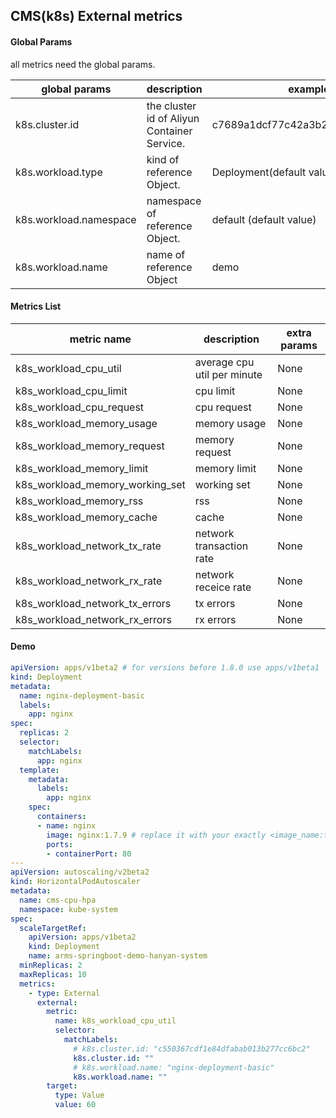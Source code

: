 ## CMS(k8s) External metrics

#### Global Params
all metrics need the global params.

| global params       | description              | example            | required | 
| ------------------- | ------------------------ | ------------------ | -------- | 
| k8s.cluster.id      | the cluster id of Aliyun Container Service. | c7689a1dcf77c42a3b26114f851fa8fef | True | 
| k8s.workload.type   | kind of reference Object.| Deployment(default value)| False | 
| k8s.workload.namespace| namespace of reference Object. | default (default value) | False | 
| k8s.workload.name   | name of reference Object | demo | True | 

#### Metrics List

| metric name                  | description                               | extra params |
| ---------------------------- | ----------------------------------------- | ------------ |
| k8s_workload_cpu_util             | average cpu util per minute                      | None         |
| k8s_workload_cpu_limit             | cpu limit                       | None         |
| k8s_workload_cpu_request              | cpu request      | None         |
| k8s_workload_memory_usage              | memory usage              | None         |
| k8s_workload_memory_request      | memory request                        | None         |
| k8s_workload_memory_limit         | memory limit            | None         |
| k8s_workload_memory_working_set | working set                 | None         |
| k8s_workload_memory_rss                   | rss                                       | None         |
| k8s_workload_memory_cache                    | cache                             | None         |
| k8s_workload_network_tx_rate             | network transaction rate                   | None         |
| k8s_workload_network_rx_rate             | network receice rate                  | None         |
| k8s_workload_network_tx_errors             | tx errors                  | None         |
| k8s_workload_network_rx_errors             | rx errors                   | None         |
#### Demo

```yaml
apiVersion: apps/v1beta2 # for versions before 1.8.0 use apps/v1beta1
kind: Deployment
metadata:
  name: nginx-deployment-basic
  labels:
    app: nginx
spec:
  replicas: 2
  selector:
    matchLabels:
      app: nginx
  template:
    metadata:
      labels:
        app: nginx
    spec:
      containers:
      - name: nginx
        image: nginx:1.7.9 # replace it with your exactly <image_name:tags>
        ports:
        - containerPort: 80
---
apiVersion: autoscaling/v2beta2
kind: HorizontalPodAutoscaler
metadata:
  name: cms-cpu-hpa
  namespace: kube-system
spec:
  scaleTargetRef:
    apiVersion: apps/v1beta2
    kind: Deployment
    name: arms-springboot-demo-hanyan-system
  minReplicas: 2
  maxReplicas: 10
  metrics:
    - type: External
      external:
        metric:
          name: k8s_workload_cpu_util
          selector:
            matchLabels:
              # k8s.cluster.id: "c550367cdf1e84dfabab013b277cc6bc2"
              k8s.cluster.id: ""
              # k8s.workload.name: "nginx-deployment-basic"
              k8s.workload.name: ""
        target:
          type: Value
          value: 60
```



